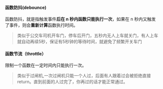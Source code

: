 #### 函数防抖(debounce)
函数防抖，就是指触发事件**后在 n 秒内函数只能执行一次**，如果在 n 秒内又触发了事件，则会**重新计算**函数执行时间。
> 类似于公交车司机开车门，停车后开门，五秒内无人上车就关门，有人上车就自动再续5秒，保证有5秒钟的等待时间，就避免了频繁开关车门
> 
#### 函数节流（throttle）
限制一个函数在一定时间内只能执行一次。
> 类似于过闸机,一次过闸机只能一个人过，后面有人跟着过会被拒绝直接return。直到前面的人过完了，你再过的话才能正常通过。